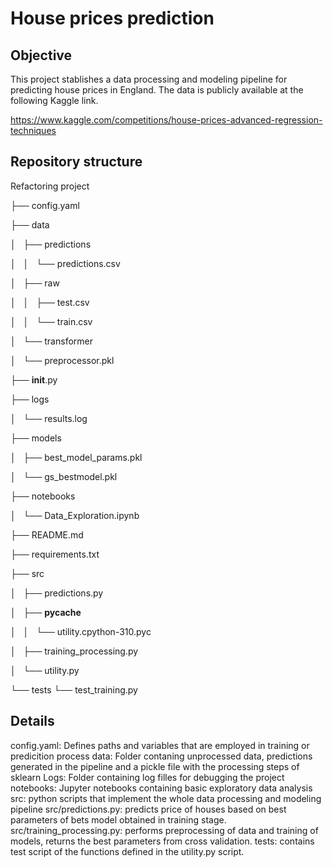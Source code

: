 # House prices prediction

## Objective 

This project stablishes a data processing and modeling pipeline for predicting house prices in England. 
The data is publicly available at the following Kaggle link. 

https://www.kaggle.com/competitions/house-prices-advanced-regression-techniques

## Repository structure

Refactoring project

├── config.yaml

├── data

│   ├── predictions

│   │   └── predictions.csv

│   ├── raw

│   │   ├── test.csv

│   │   └── train.csv

│   └── transformer

│       └── preprocessor.pkl

├── __init__.py

├── logs

│   └── results.log

├── models

│   ├── best_model_params.pkl

│   └── gs_bestmodel.pkl

├── notebooks

│   └── Data_Exploration.ipynb

├── README.md

├── requirements.txt

├── src

│   ├── predictions.py

│   ├── __pycache__

│   │   └── utility.cpython-310.pyc

│   ├── training_processing.py

│   └── utility.py

└── tests
    └── test_training.py






## Details
config.yaml: Defines paths and variables that are employed in training or predicition process
data: Folder contaning unprocessed data, predictions generated in the pipeline and a pickle file with the processing steps of sklearn
Logs: Folder containing log filles for debugging the project
notebooks: Jupyter notebooks containing basic exploratory data analysis
src: python scripts that implement the whole data processing and modeling pipeline
src/predictions.py: predicts price of houses based on best parameters of bets model obtained in training stage.
src/training_processing.py: performs preprocessing of data and training of models, returns the best parameters from cross validation.
tests: contains test script of the functions defined in the utility.py script. 



